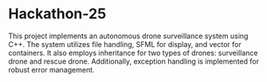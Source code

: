 # Hackathon-25
This project implements an autonomous drone surveillance system using C++. The system utilizes file handling, SFML for display, and vector for containers. It also employs inheritance for two types of drones: surveillance drone and rescue drone. Additionally, exception handling is implemented for robust error management.
